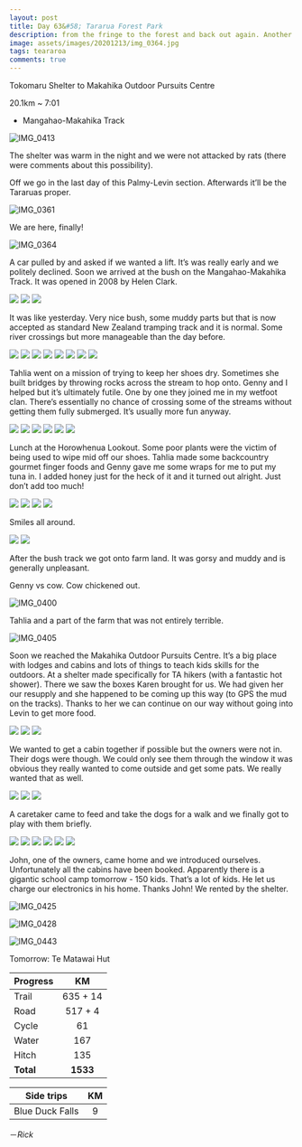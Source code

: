 ```yaml
---
layout: post
title: Day 63&#58; Tararua Forest Park
description: from the fringe to the forest and back out again. Another day in the bush. 
image: assets/images/20201213/img_0364.jpg
tags: teararoa
comments: true
---
```


Tokomaru Shelter to Makahika Outdoor Pursuits Centre

20.1km ~ 7:01

- Mangahao-Makahika Track

![IMG_0413](/assets/images/20201213/img_0413.jpg)

The shelter was warm in the night and we were not attacked by rats (there were comments about this possibility). 

Off we go in the last day of this Palmy-Levin section. Afterwards it’ll be the Tararuas proper. 

![IMG_0361](/assets/images/20201213/img_0361.jpg)

We are here, finally!

![IMG_0364](/assets/images/20201213/img_0364.jpg)

A car pulled by and asked if we wanted a lift. It’s was really early and we politely declined. Soon we arrived at the bush on the Mangahao-Makahika Track. It was opened in 2008 by Helen Clark. 

<div class="gallery" data-columns="2">
  <img src="/assets/images/20201213/img_0365.jpg">
  <img src="/assets/images/20201213/img_0366.jpg">
  <img src="/assets/images/20201213/img_0399.jpg">
</div>

It was like yesterday. Very nice bush, some muddy parts but that is now accepted as standard New Zealand tramping track and it is normal. Some river crossings but more manageable than the day before. 

<div class="gallery" data-columns="2">
  <img src="/assets/images/20201213/img_0369.jpg">
  <img src="/assets/images/20201213/img_0374.jpg">
  <img src="/assets/images/20201213/img_0375.jpg">
  <img src="/assets/images/20201213/img_0382.jpg">
  <img src="/assets/images/20201213/img_0383.jpg">
  <img src="/assets/images/20201213/img_0384.jpg">
  <img src="/assets/images/20201213/img_0385.jpg">
  <img src="/assets/images/20201213/img_0386.jpg">
</div>

Tahlia went on a mission of trying to keep her shoes dry. Sometimes she built bridges by throwing rocks across the stream to hop onto. Genny and I helped but it’s ultimately futile. One by one they joined me in my wetfoot clan. There’s essentially no chance of crossing some of the streams without getting them fully submerged. It’s usually more fun anyway. 

<div class="gallery" data-columns="2">
  <img src="/assets/images/20201213/img_0370.jpg">
  <img src="/assets/images/20201213/img_0371.jpg">
  <img src="/assets/images/20201213/img_0372.jpg">
  <img src="/assets/images/20201213/img_0391.jpg">
  <img src="/assets/images/20201213/img_0392.jpg">
  <img src="/assets/images/20201213/img_0398.jpg">
</div>

Lunch at the Horowhenua Lookout. Some poor plants were the victim of being used to wipe mid off our shoes. Tahlia made some backcountry gourmet finger foods and Genny gave me some wraps for me to put my tuna in. I added honey just for the heck of it and it turned out alright. Just don’t add too much!

<div class="gallery" data-columns="2">
  <img src="/assets/images/20201213/img_0376.jpg">
  <img src="/assets/images/20201213/img_0378.jpg">
  <img src="/assets/images/20201213/img_0380.jpg">
  <img src="/assets/images/20201213/img_0381.jpg">
</div>

Smiles all around. 

<div class="gallery" data-columns="2">
  <img src="/assets/images/20201213/img_0387.jpg">
  <img src="/assets/images/20201213/img_0388.jpg">
</div>

After the bush track we got onto farm land. It was gorsy and muddy and is generally unpleasant. 

Genny vs cow. Cow chickened out. 

![IMG_0400](/assets/images/20201213/img_0400.jpg)

Tahlia and a part of the farm that was not entirely terrible. 

![IMG_0405](/assets/images/20201213/img_0405.jpg)

Soon we reached the Makahika Outdoor Pursuits Centre. It’s a big place with lodges and cabins and lots of things to teach kids skills for the outdoors. At a shelter made specifically for TA hikers (with a fantastic hot shower). There we saw the boxes Karen brought for us. We had given her our resupply and she happened to be coming up this way (to GPS the mud on the tracks). Thanks to her we can continue on our way without going into Levin to get more food. 

<div class="gallery" data-columns="2">
  <img src="/assets/images/20201213/img_0406.jpg">
  <img src="/assets/images/20201213/img_0408.jpg">
  <img src="/assets/images/20201213/img_0410.jpg">
</div>

We wanted to get a cabin together if possible but the owners were not in. Their dogs were though. We could only see them through the window it was obvious they really wanted to come outside and get some pats. We really wanted that as well. 

<div class="gallery" data-columns="2">
  <img src="/assets/images/20201213/img_0411.jpg">
  <img src="/assets/images/20201213/img_0412.jpg">
  <img src="/assets/images/20201213/img_0414.jpg">
</div>

A caretaker came to feed and take the dogs for a walk and we finally got to play with them briefly.

<div class="gallery" data-columns="2">
  <img src="/assets/images/20201213/img_0417.jpg">
  <img src="/assets/images/20201213/img_0419.jpg">
  <img src="/assets/images/20201213/img_0420.jpg">
  <img src="/assets/images/20201213/img_0422.jpg">
  <img src="/assets/images/20201213/img_0423.jpg">
  <img src="/assets/images/20201213/img_0424.jpg">
</div>

John, one of the owners, came home and we introduced ourselves. Unfortunately all the cabins have been booked. Apparently there is a gigantic school camp tomorrow - 150 kids. That’s a lot of kids. He let us charge our electronics in his home. Thanks John! We rented by the shelter. 

![IMG_0425](/assets/images/20201213/img_0425.jpg)

![IMG_0428](/assets/images/20201213/img_0428.jpg)

![IMG_0443](/assets/images/20201213/img_0443.jpg)

Tomorrow: Te Matawai Hut

| Progress | KM |
| ---- |:----:|
| Trail | 635 + 14 |
| Road | 517 + 4 |
| Cycle | 61 |
| Water | 167 |
| Hitch | 135 |
| **Total** | **1533** |

| Side trips | KM |
| ---- |:----:|
| Blue Duck Falls | 9 |




－_Rick_